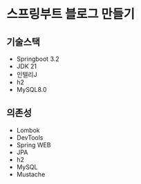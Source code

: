 # 스프링부트 블로그 만들기

## 기술스택

- Springboot 3.2
- JDK 21
- 인텔리J
- h2
- MySQL8.0

## 의존성

- Lombok
- DevTools
- Spring WEB
- JPA
- h2
- MySQL
- Mustache
